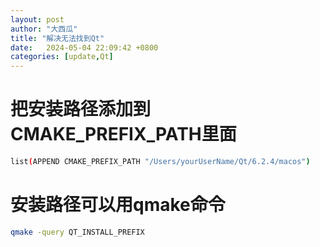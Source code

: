 ```yaml
---
layout: post
author: "大西瓜"
title: "解决无法找到Qt"
date:   2024-05-04 22:09:42 +0800
categories: [update,Qt] 
---
```



# 把安装路径添加到CMAKE_PREFIX_PATH里面
```bash
list(APPEND CMAKE_PREFIX_PATH "/Users/yourUserName/Qt/6.2.4/macos")
```


# 安装路径可以用qmake命令
```bash
qmake -query QT_INSTALL_PREFIX
```
